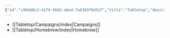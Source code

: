 ```yaml
---
{"id":"c994d8c3-d174-4b02-abed-7a6383f8d527","title":"Tabletop","description":"Tabletop RPG logs.","publish":true,"date_created":"Tuesday, April 2nd 2024, 7:07:48 pm","date_modified":"Friday, May 3rd 2024, 2:40:18 pm","editing_lock":true,"live_preview":true,"cssclasses":["mado-heading","index-page","hide-date"],"PassFrontmatter":true}
---
```



- [[Tabletop/Campaigns/index\|Campaigns]]
- [[Tabletop/Homebrew/index\|Homebrew]]


